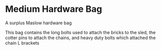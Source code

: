 # Medium Hardware Bag

A surplus Maslow hardware bag

This bag contains the long bolts used to attach the bricks to the sled, the cotter pins to attach the chains, and heavy duty bolts which attached the chain L brackets
